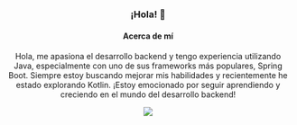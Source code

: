 <div style="text-align: center;">
    <h3>¡Hola! 👋</h3>
</div>
  <div style="text-align: center; margin-top: 20px;">
    <h4>Acerca de mí</h4>
    <p>Hola, me apasiona el desarrollo backend y tengo experiencia utilizando Java, especialmente con uno de sus frameworks más populares, Spring Boot. Siempre estoy buscando mejorar mis habilidades y recientemente he estado explorando Kotlin. ¡Estoy emocionado por seguir aprendiendo y creciendo en el mundo del desarrollo backend!</p>
  </div>
<p align="center">
  <a href="https://skillicons.dev">
    <img src="https://skillicons.dev/icons?i=java,kotlin,spring,typescript,angular,docker,git" />
  </a></p>

